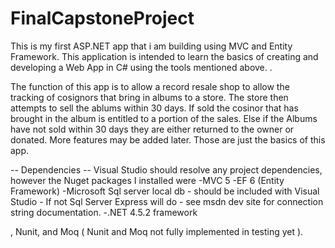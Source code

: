 # FinalCapstoneProject

This is my first ASP.NET app that i am building using MVC and Entity Framework.
    This application is intended to learn the basics of creating and developing a
    Web App in C# using the tools mentioned above. .</p>

 The function of this app is to allow a record resale shop to allow the tracking of cosignors that bring in albums to a store.
    The store then attempts to sell the ablums within 30 days. If sold the cosinor that has brought in the album is entitled to a portion of the sales. 
    Else if the Albums have not sold within 30 days they are either returned to the owner or donated. More features may be added later. 
    Those are just the basics of this app. 


    
-- Dependencies -- 
Visual Studio should resolve any project dependencies, however the Nuget packages I installed were 
 -MVC 5
 -EF 6 (Entity Framework) 
 -Microsoft Sql server local db - should be included with Visual Studio - If not Sql Server Express will do - see msdn dev site for 
 connection string documentation. 
 -.NET 4.5.2 framework 
 
 
 , Nunit, and Moq ( Nunit and Moq not fully implemented in testing yet ). 



